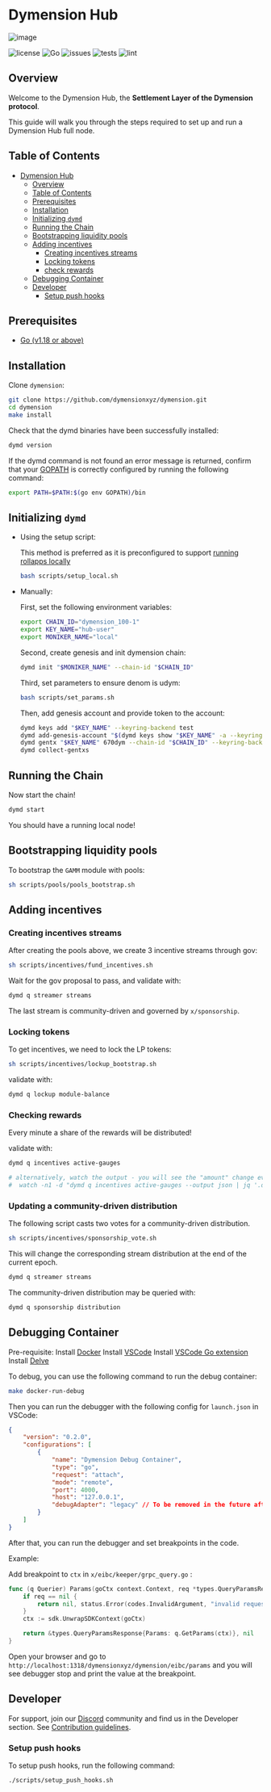 # Dymension Hub

![image](./docs/dymension.png)

![license](https://img.shields.io/github/license/dymensionxyz/dymension)
![Go](https://img.shields.io/badge/go-1.18-blue.svg)
![issues](https://img.shields.io/github/issues/dymensionxyz/dymension)
![tests](https://github.com/dymensionxyz/dymint/actions/workflows/test.yml/badge.svg?branch=main)
![lint](https://github.com/dymensionxyz/dymension/actions/workflows/golangci_lint.yml/badge.svg?branch=main)

## Overview

Welcome to the Dymension Hub, the **Settlement Layer of the Dymension protocol**.

This guide will walk you through the steps required to set up and run a Dymension Hub full node.

## Table of Contents

- [Dymension Hub](#dymension-hub)
  - [Overview](#overview)
  - [Table of Contents](#table-of-contents)
  - [Prerequisites](#prerequisites)
  - [Installation](#installation)
  - [Initializing `dymd`](#initializing-dymd)
  - [Running the Chain](#running-the-chain)
  - [Bootstrapping liquidity pools](#bootstrapping-liquidity-pools)
  - [Adding incentives](#adding-incentives)
    - [Creating incentives streams](#creating-incentives-streams)
    - [Locking tokens](#locking-tokens)
    - [check rewards](#check-rewards)
  - [Debugging Container](#debugging-container)
  - [Developer](#developer)
    - [Setup push hooks](#setup-push-hooks)

## Prerequisites

- [Go (v1.18 or above)](https://go.dev/doc/install)

## Installation

Clone `dymension`:

```sh
git clone https://github.com/dymensionxyz/dymension.git
cd dymension
make install
```

Check that the dymd binaries have been successfully installed:

```sh
dymd version
```

If the dymd command is not found an error message is returned,
confirm that your [GOPATH](https://go.dev/doc/gopath_code#GOPATH) is correctly configured by running the following command:

```sh
export PATH=$PATH:$(go env GOPATH)/bin
```

## Initializing `dymd`

- Using the setup script:

  This method is preferred as it is preconfigured to support [running rollapps locally](https://github.com/dymensionxyz/roller)

  ```sh
  bash scripts/setup_local.sh
  ```

- Manually:

  First, set the following environment variables:

  ```sh
  export CHAIN_ID="dymension_100-1"
  export KEY_NAME="hub-user"
  export MONIKER_NAME="local"
  ```

  Second, create genesis and init dymension chain:

  ```sh
  dymd init "$MONIKER_NAME" --chain-id "$CHAIN_ID"
  ```

  Third, set parameters to ensure denom is udym:

  ```sh
  bash scripts/set_params.sh
  ```

  Then, add genesis account and provide token to the account:

  ```sh
  dymd keys add "$KEY_NAME" --keyring-backend test
  dymd add-genesis-account "$(dymd keys show "$KEY_NAME" -a --keyring-backend test)" 1000dym
  dymd gentx "$KEY_NAME" 670dym --chain-id "$CHAIN_ID" --keyring-backend test
  dymd collect-gentxs
  ```

## Running the Chain

Now start the chain!

```sh
dymd start
```

You should have a running local node!

## Bootstrapping liquidity pools

To bootstrap the `GAMM` module with pools:

```sh
sh scripts/pools/pools_bootstrap.sh
```

## Adding incentives

### Creating incentives streams

After creating the pools above, we create 3 incentive streams through gov:

```sh
sh scripts/incentives/fund_incentives.sh
```

Wait for the gov proposal to pass, and validate with:

```sh
dymd q streamer streams
```

The last stream is community-driven and governed by `x/sponsorship`.

### Locking tokens

To get incentives, we need to lock the LP tokens:

```sh
sh scripts/incentives/lockup_bootstrap.sh
```

validate with:

```sh
dymd q lockup module-balance
```

### Checking rewards

Every minute a share of the rewards will be distributed!

validate with:

```sh
dymd q incentives active-gauges

# alternatively, watch the output - you will see the "amount" change every minute
#  watch -n1 -d "dymd q incentives active-gauges --output json | jq '.data[] | { "id": .id, "coins": .coins } '"
```

### Updating a community-driven distribution

The following script casts two votes for a community-driven distribution.
```sh
sh scripts/incentives/sponsorship_vote.sh
```

This will change the corresponding stream distribution at the end of the current epoch.
```sh
dymd q streamer streams
```

The community-driven distribution may be queried with:
```sh
dymd q sponsorship distribution
```

## Debugging Container

Pre-requisite:
 Install [Docker](https://docs.docker.com/get-docker/)
 Install [VSCode](https://code.visualstudio.com/)
 Install [VSCode Go extension](https://marketplace.visualstudio.com/items?itemName=golang.go)
 Install [Delve](https://github.com/go-delve/delve)

To debug, you can use the following command to run the debug container:

```sh
make docker-run-debug
```

Then you can run the debugger with the following config for `launch.json` in VSCode:

```json
{
    "version": "0.2.0",
    "configurations": [
        {
            "name": "Dymension Debug Container",
            "type": "go",
            "request": "attach",
            "mode": "remote",
            "port": 4000,
            "host": "127.0.0.1",
            "debugAdapter": "legacy" // To be removed in the future after https://github.com/golang/vscode-go/issues/3096 is fixed
        }
    ]
}
```

After that, you can run the debugger and set breakpoints in the code.

Example: 

Add breakpoint to `ctx` in `x/eibc/keeper/grpc_query.go` :

```go
func (q Querier) Params(goCtx context.Context, req *types.QueryParamsRequest) (*types.QueryParamsResponse, error) {
	if req == nil {
		return nil, status.Error(codes.InvalidArgument, "invalid request")
	}
	ctx := sdk.UnwrapSDKContext(goCtx)

	return &types.QueryParamsResponse{Params: q.GetParams(ctx)}, nil
}
```

Open your browser and go to `http://localhost:1318/dymensionxyz/dymension/eibc/params` and you will see debugger stop and print the value at the breakpoint.

## Developer

For support, join our [Discord](http://discord.gg/dymension) community and find us in the Developer section. See [Contribution guidelines](./Contributing.md).

### Setup push hooks

To setup push hooks, run the following command:

```sh
./scripts/setup_push_hooks.sh
```
